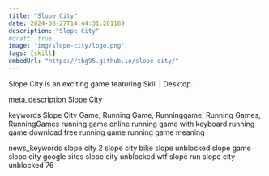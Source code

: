 ```yaml
---
title: "Slope City"
date: 2024-08-27T14:44:31.261189
description: "Slope City"
#draft: true
image: "img/slope-city/logo.png"
tags: [skill]
embedUrl: "https://tbg95.github.io/slope-city/"
---
```


Slope City is an exciting game featuring Skill | Desktop.

meta_description
Slope City


keywords
Slope City Game, Running Game, Runninggame, Running Games, RunningGames running game online running game with keyboard running game download free running game running game meaning


news_keywords
slope city 2 slope city bike slope unblocked slope game slope city google sites slope city unblocked wtf slope run slope city unblocked 76
